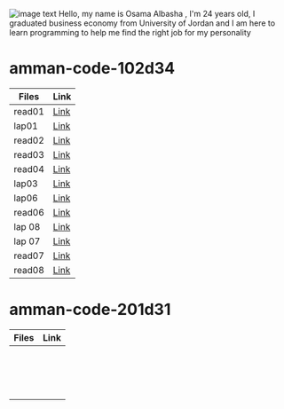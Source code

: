 ![image text](https://animalfriendsofthevalleys.com/wp-content/uploads/2015/12/welcome.jpg)
Hello, my name is Osama Albasha , I'm 24 years old, I graduated business economy from University of Jordan and I am here to learn programming to help me find the right job for my personality
# **amman-code-102d34**


Files | Link
------------ | -------------
read01 | [Link](https://osamaal-basha.github.io/reading-notes/read01)
lap01 | [Link](https://osamaal-basha.github.io/reading-notes/lap01) 
read02|[Link](https://osamaal-basha.github.io/reading-notes/read02)
read03|[Link](https://osamaal-basha.github.io/reading-notes/read03)
read04|[Link](https://osamaal-basha.github.io/reading-notes/read04)
lap03| [Link](https://osamaal-basha.github.io/Travel/index) 
lap06| [Link](https://osamaal-basha.github.io/Travel/index) 
read06|[Link](https://osamaal-basha.github.io/reading-notes/read06)
lap 08| [Link](https://osamaal-basha.github.io/Travel/index)
lap 07| [Link](https://osamaal-basha.github.io/Travel/index)
read07|[Link](https://osamaal-basha.github.io/reading-notes/read07)
read08|[Link](https://osamaal-basha.github.io/reading-notes/read08)


# **amman-code-201d31**


|Files |Link  |
--- | --- 
||
||
||
||
||
||
||
||
||
||
||
||
||
||
||
||
